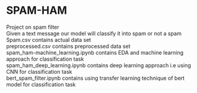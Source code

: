 # SPAM-HAM
Project on spam filter <br>
Given a text message our model will classify it into spam or not a spam Spam.csv contains actual data set<br>
preprocessed.csv contains preprocessed data set<br>
spam_ham-machine_learning.ipynb contains EDA and machine learning approach for classification task<br>
spam_ham_deep_learning.ipynb contains deep learning approach i.e using CNN for classification task<br>
bert_spam_filter.ipynb contains using transfer learning technique of  bert model for classification task<br>
